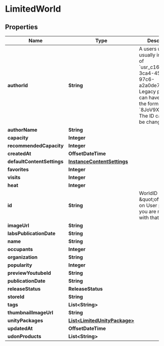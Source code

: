 

# LimitedWorld



## Properties

| Name | Type | Description | Notes |
|------------ | ------------- | ------------- | -------------|
|**authorId** | **String** | A users unique ID, usually in the form of &#x60;usr_c1644b5b-3ca4-45b4-97c6-a2a0de70d469&#x60;. Legacy players can have old IDs in the form of &#x60;8JoV9XEdpo&#x60;. The ID can never be changed. |  |
|**authorName** | **String** |  |  |
|**capacity** | **Integer** |  |  |
|**recommendedCapacity** | **Integer** |  |  [optional] |
|**createdAt** | **OffsetDateTime** |  |  |
|**defaultContentSettings** | [**InstanceContentSettings**](InstanceContentSettings.md) |  |  [optional] |
|**favorites** | **Integer** |  |  |
|**visits** | **Integer** |  |  [optional] |
|**heat** | **Integer** |  |  |
|**id** | **String** | WorldID be \&quot;offline\&quot; on User profiles if you are not friends with that user. |  |
|**imageUrl** | **String** |  |  |
|**labsPublicationDate** | **String** |  |  |
|**name** | **String** |  |  |
|**occupants** | **Integer** |  |  |
|**organization** | **String** |  |  |
|**popularity** | **Integer** |  |  |
|**previewYoutubeId** | **String** |  |  [optional] |
|**publicationDate** | **String** |  |  |
|**releaseStatus** | **ReleaseStatus** |  |  |
|**storeId** | **String** |  |  [optional] |
|**tags** | **List&lt;String&gt;** |   |  |
|**thumbnailImageUrl** | **String** |  |  |
|**unityPackages** | [**List&lt;LimitedUnityPackage&gt;**](LimitedUnityPackage.md) |   |  |
|**updatedAt** | **OffsetDateTime** |  |  |
|**udonProducts** | **List&lt;String&gt;** |  |  [optional] |



